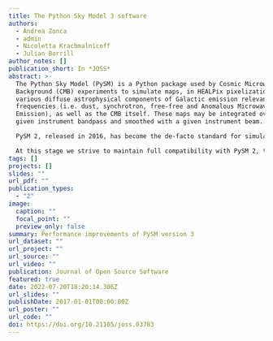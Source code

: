 ```yaml
---
title: The Python Sky Model 3 software
authors:
  - Andrea Zonca
  - admin
  - Nicoletta Krachmalnicoff
  - Julian Borrill
author_notes: []
publication_short: In *JOSS*
abstract: >-
  The Python Sky Model (PySM) is a Python package used by Cosmic Microwave
  Background (CMB) experiments to simulate maps, in HEALPix pixelization, of the
  various diffuse astrophysical components of Galactic emission relevant at CMB
  frequencies (i.e. dust, synchrotron, free-free and Anomalous Microwave
  Emission), as well as the CMB itself. These maps may be integrated over a
  given instrument bandpass and smoothed with a given instrument beam. 

  PySM 2, released in 2016, has become the de-facto standard for simulating Galactic emission, for example it is used by CMB-S4, Simons Observatory, LiteBird, PICO, CLASS, POLARBEAR and other CMB experiments, as shown by the 80+ citations of the PySM 2 publication. As the resolution of upcoming experiments increases, the PySM 2 software has started to show some limitations, the solution to these issues was to reimplement PySM from scratch focusing on these features: reimplement all the models with the numba Just-In-Time compiler for Python to reduce memory overhead and optimize performance; use MPI through mpi4py to coordinate execution of PySM 3 across multiple nodes and rely on libsharp, for distributed spherical harmonic transforms; employ the data utilities infrastructure provided by astropy to download the input templates and cache them when requested. 

  At this stage we strive to maintain full compatibility with PySM 2, therefore we implement the exact same astrophysical emission models with the same naming scheme. In the extensive test suite we compare the output of each PySM 3 model with the results obtained by PySM 2.
tags: []
projects: []
slides: ""
url_pdf: ""
publication_types:
  - "2"
image:
  caption: ""
  focal_point: ""
  preview_only: false
summary: Performance improvements of PySM version 3
url_dataset: ""
url_project: ""
url_source: ""
url_video: ""
publication: Journal of Open Source Software
featured: true
date: 2022-07-20T18:20:14.306Z
url_slides: ""
publishDate: 2017-01-01T00:00:00Z
url_poster: ""
url_code: ""
doi: https://doi.org/10.21105/joss.03783
---
```

